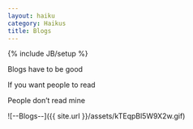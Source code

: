 ```yaml
---
layout: haiku
category: Haikus
title: Blogs
---
```

{% include JB/setup %}

Blogs have to be good

If you want people to read

People don’t read mine


![--Blogs--]({{ site.url }}/assets/kTEqpBl5W9X2w.gif)